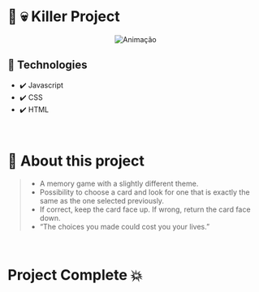 # :hocho: :skull: Killer Project


<div align="center">
  
  ![Animação](2022-02-08-19-16-25.gif)

</div>

## :syringe: Technologies 
 - ✔️ Javascript
 - ✔️ CSS
 - ✔️ HTML

<br>

# :game_die: About this project 
 > - A memory game with a slightly different theme.
 > - Possibility to choose a card and look for one that is exactly the same as the one selected previously.
 > - If correct, keep the card face up. If wrong, return the card face down.
 > - “The choices you made could cost you your lives.”

<br>

# Project Complete 💥
